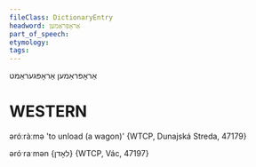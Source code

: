 ```yaml
---
fileClass: DictionaryEntry
headword: אַראָפּראַמען
part_of_speech: 
etymology: 
tags: 
---
```

אַראָפּראַמען
אַראָפּגעראַמט

WESTERN
========

əróːràːmə 'to unload (a wagon)' {WTCP, Dunajská Streda, 47179}

əróˑraˑmən {לאָדן} {WTCP, Vác, 47197}
